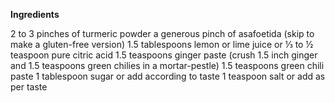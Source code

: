 **Ingredients**

2 to 3 pinches of turmeric powder
a generous pinch of asafoetida (skip to make a gluten-free version)
1.5 tablespoons lemon or lime juice or ⅓ to ½ teaspoon pure citric acid
1.5 teaspoons ginger paste (crush 1.5 inch ginger and 1.5 teaspoons green chilies in a mortar-pestle)
1.5 teaspoons green chili paste
1 tablespoon sugar or add according to taste
1 teaspoon salt or add as per taste